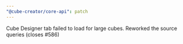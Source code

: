 ```yaml
---
"@cube-creator/core-api": patch
---
```


Cube Designer tab failed to load for large cubes. Reworked the source queries (closes #586)
